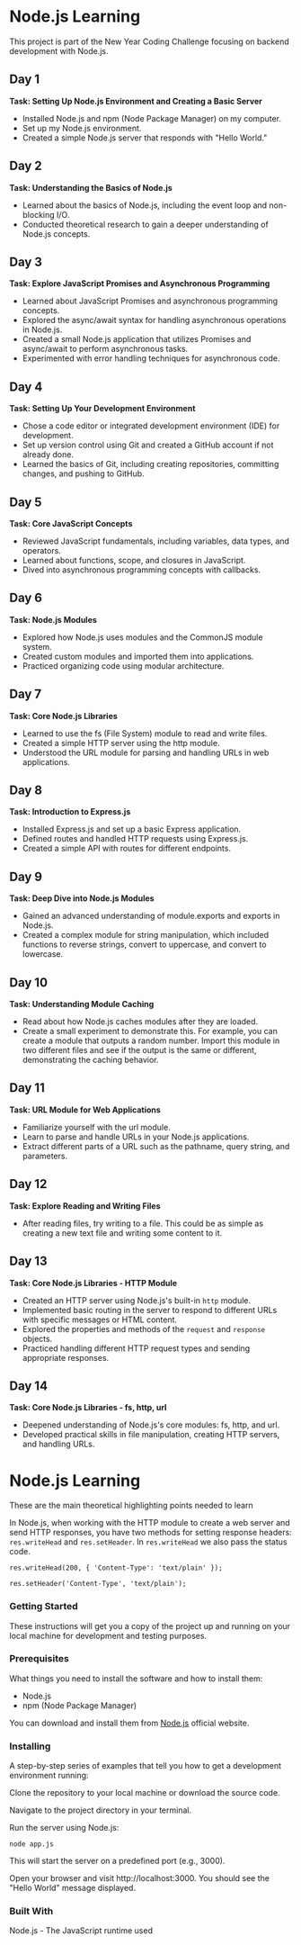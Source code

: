 # **Node.js Learning**
This project is part of the New Year Coding Challenge focusing on backend development with Node.js.

## Day 1

**Task: Setting Up Node.js Environment and Creating a Basic Server**

- Installed Node.js and npm (Node Package Manager) on my computer.
- Set up my Node.js environment.
- Created a simple Node.js server that responds with "Hello World."

## Day 2

**Task: Understanding the Basics of Node.js**

- Learned about the basics of Node.js, including the event loop and non-blocking I/O.
- Conducted theoretical research to gain a deeper understanding of Node.js concepts.

## Day 3

**Task: Explore JavaScript Promises and Asynchronous Programming**

- Learned about JavaScript Promises and asynchronous programming concepts.
- Explored the async/await syntax for handling asynchronous operations in Node.js.
- Created a small Node.js application that utilizes Promises and async/await to perform asynchronous tasks.
- Experimented with error handling techniques for asynchronous code.

## Day 4

**Task: Setting Up Your Development Environment**

- Chose a code editor or integrated development environment (IDE) for development.
- Set up version control using Git and created a GitHub account if not already done.
- Learned the basics of Git, including creating repositories, committing changes, and pushing to GitHub.

## Day 5

**Task: Core JavaScript Concepts**

- Reviewed JavaScript fundamentals, including variables, data types, and operators.
- Learned about functions, scope, and closures in JavaScript.
- Dived into asynchronous programming concepts with callbacks.

## Day 6

**Task: Node.js Modules**

- Explored how Node.js uses modules and the CommonJS module system.
- Created custom modules and imported them into applications.
- Practiced organizing code using modular architecture.

## Day 7

**Task: Core Node.js Libraries**

- Learned to use the fs (File System) module to read and write files.
- Created a simple HTTP server using the http module.
- Understood the URL module for parsing and handling URLs in web applications.

## Day 8

**Task: Introduction to Express.js**

- Installed Express.js and set up a basic Express application.
- Defined routes and handled HTTP requests using Express.js.
- Created a simple API with routes for different endpoints.

## Day 9

**Task: Deep Dive into Node.js Modules**

- Gained an advanced understanding of module.exports and exports in Node.js.
- Created a complex module for string manipulation, which included functions to reverse strings, convert to uppercase, and convert to lowercase.

## Day 10

**Task: Understanding Module Caching**

- Read about how Node.js caches modules after they are loaded.
- Create a small experiment to demonstrate this. For example, you can create a module that outputs a random number. Import this module in two different files and see if the output is the same or different, demonstrating the caching behavior.

## Day 11

**Task: URL Module for Web Applications**

- Familiarize yourself with the url module.
- Learn to parse and handle URLs in your Node.js applications.
- Extract different parts of a URL such as the pathname, query string, and parameters.

## Day 12

**Task: Explore Reading and Writing Files**

- After reading files, try writing to a file. This could be as simple as creating a new text file and writing some content to it.

## Day 13

**Task: Core Node.js Libraries - HTTP Module**

- Created an HTTP server using Node.js's built-in `http` module.
- Implemented basic routing in the server to respond to different URLs with specific messages or HTML content.
- Explored the properties and methods of the `request` and `response` objects.
- Practiced handling different HTTP request types and sending appropriate responses.

## Day 14

**Task: Core Node.js Libraries - fs, http, url**

- Deepened understanding of Node.js's core modules: fs, http, and url.
- Developed practical skills in file manipulation, creating HTTP servers, and handling URLs.

# **Node.js Learning**
These are the main theoretical highlighting points needed to learn

In Node.js, when working with the HTTP module to create a web server and send HTTP responses, you have two methods for setting response headers: `res.writeHead` and `res.setHeader`. In `res.writeHead` we also pass the status code.

```
res.writeHead(200, { 'Content-Type': 'text/plain' });
```
```
res.setHeader('Content-Type', 'text/plain');
```
### **Getting Started**
These instructions will get you a copy of the project up and running on your local machine for development and testing purposes.

### **Prerequisites**
What things you need to install the software and how to install them:
* Node.js
* npm (Node Package Manager)

You can download and install them from [Node.js](https://nodejs.org/en) official website.

### **Installing**
A step-by-step series of examples that tell you how to get a development environment running:

Clone the repository to your local machine or download the source code.

Navigate to the project directory in your terminal.

Run the server using Node.js:
```
node app.js
```
This will start the server on a predefined port (e.g., 3000).

Open your browser and visit http://localhost:3000. You should see the "Hello World" message displayed.

### **Built With**
Node.js - The JavaScript runtime used

